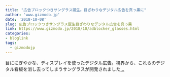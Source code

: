 ```yaml
---
title: "広告ブロックつきサングラス誕生。目ざわりなデジタル広告を真っ黒に"
author: 'www.gizmodo.jp'
date: '2018-10-08'
slug: 広告ブロックつきサングラス誕生目ざわりなデジタル広告を真っ黒
link: https://www.gizmodo.jp/2018/10/adblocker_glasses.html
categories:
- bloglink
tags:
  - gizmodojp
---
```


目ににぎやかな、ディスプレイを使ったデジタル広告。視界から、これらのデジタル看板を消し去ってしまうサングラスが開発されました[... <i class="fas fa-external-link-alt"></i>](https://www.gizmodo.jp/2018/10/adblocker_glasses.html)

